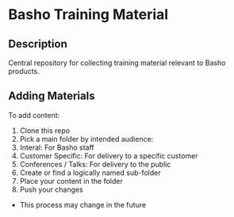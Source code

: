 Basho Training Material
=======================

## Description

Central repository for collecting training material relevant to Basho products.

## Adding Materials

To add content:

1. Clone this repo
1. Pick a main folder by intended audience:
 1. Interal: For Basho staff
 1. Customer Specific: For delivery to a specific customer
 1. Conferences / Talks: For delivery to the public
1. Create or find a logically named sub-folder
1. Place your content in the folder
1. Push your changes

* This process may change in the future
